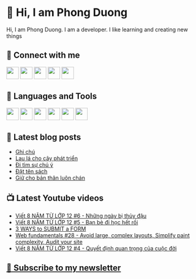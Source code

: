 # 👋 Hi, I am Phong Duong

Hi, I am Phong Duong. I am a developer. I like learning and creating new things

## 🔗 Connect with me
[<img height="32" width="32" src="https://cdn.jsdelivr.net/npm/simple-icons@v3/icons/youtube.svg" />](https://www.youtube.com/channel/UCXykqt3V2-9bYXKWZRcH0rA)
[<img height="32" width="32" src="https://cdn.jsdelivr.net/npm/simple-icons@v3/icons/instagram.svg" />](https://www.instagram.com/phongduonglh)
[<img height="32" width="32" src="https://cdn.jsdelivr.net/npm/simple-icons@v3/icons/twitter.svg" />](https://twitter.com/phongduonglh)
[<img height="32" width="32" src="https://cdn.jsdelivr.net/npm/simple-icons@v3/icons/facebook.svg" />](https://www.facebook.com/phongduonglh)
[<img height="32" width="32" src="https://cdn.jsdelivr.net/npm/simple-icons@v3/icons/linkedin.svg" />](https://www.linkedin.com/in/phongduonglh)

## 🧰 Languages and Tools

[<img height="32" width="32" src="https://cdn.jsdelivr.net/npm/simple-icons@v3/icons/javascript.svg" />](javascript)
[<img height="32" width="32" src="https://cdn.jsdelivr.net/npm/simple-icons@v3/icons/html5.svg" />](html5)
[<img height="32" width="32" src="https://cdn.jsdelivr.net/npm/simple-icons@v3/icons/css3.svg" />](css3)
[<img height="32" width="32" src="https://cdn.jsdelivr.net/npm/simple-icons@v3/icons/node-dot-js.svg" />](nodejs)
[<img height="32" width="32" src="https://cdn.jsdelivr.net/npm/simple-icons@v3/icons/react.svg" />](react)
[<img height="32" width="32" src="https://cdn.jsdelivr.net/npm/simple-icons@v3/icons/vue-dot-js.svg" />](vue)

## 📝 Latest blog posts

<!-- BLOG-POST-LIST:START -->
- [Ghi chú](https://phongduong.dev/blog/2021/04/ghi-chu/)
- [Lau lá cho cây phát triển](https://phongduong.dev/blog/2021/04/lau-la-cho-cay-phat-trien/)
- [Đi tìm sự chú ý](https://phongduong.dev/blog/2021/04/di-tim-su-chu-y/)
- [Đặt tên sách](https://phongduong.dev/blog/2021/04/dat-ten-sach/)
- [Giữ cho bản thân luôn chán](https://phongduong.dev/blog/2021/04/giu-cho-ban-than-luon-chan/)
<!-- BLOG-POST-LIST:END -->

## 📺 Latest Youtube videos

<!-- YOUTUBE-VIDEO-LIST:START -->
- [Viết 8 NĂM TỪ LỚP 12 #6 - Những ngày bị thủy đậu](https://www.youtube.com/watch?v=fRSKUJ-uulc)
- [Viết 8 NĂM TỪ LỚP 12 #5 - Bạn bè đi học hết rồi](https://www.youtube.com/watch?v=sfDHZkTomzI)
- [3 WAYS to SUBMIT a FORM](https://www.youtube.com/watch?v=DRHIsTEOvE0)
- [Web fundamentals #28 - Avoid large, complex layouts, Simplify paint complexity, Audit your site](https://www.youtube.com/watch?v=Y4NOPKJ4IFE)
- [Viết 8 NĂM TỪ LỚP 12 #4 - Quyết định quan trọng của cuộc đời](https://www.youtube.com/watch?v=WcaVcGSDlEk)
<!-- YOUTUBE-VIDEO-LIST:END -->

## [💌 Subscribe to my newsletter](https://koogio.substack.com/)

